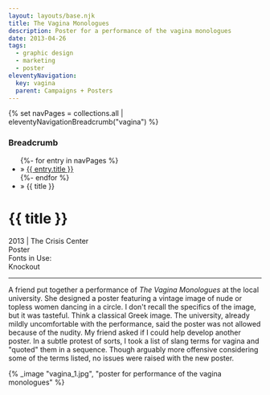 ```yaml
---
layout: layouts/base.njk
title: The Vagina Monologues
description: Poster for a performance of the vagina monologues
date: 2013-04-26
tags:
  - graphic design
  - marketing
  - poster
eleventyNavigation:
  key: vagina
  parent: Campaigns + Posters
---
```

{% set navPages = collections.all | eleventyNavigationBreadcrumb("vagina") %}
<div class="breadcrumb">
    <h3 class="visually-hidden">Breadcrumb</h3>
	<ul class="nav">
            {%- for entry in navPages %}
		<li class="nav-item"{% if entry.url == page.url %} class="active-breadcrumb"{% endif %}> » <a href="{{ entry.url }}">{{ entry.title }}</a></li>
  	    	{%- endfor %}
	    <li class="nav-item"><active-breadcrumb>» {{ title }}</active-breadcrumb></li>
	</ul>
</div>
<div class="container">
	<div class="row"></div>
	<div class="row">
		<div class="col">
			<h1>{{ title }}</h1>
			<figcaption>2013 | The Crisis Center</figcaption>
			<figcaption>Poster</figcaption>
			<figcaption>Fonts in Use:</br>Knockout</figcaption>
			<hr>
            <p>A friend put together a performance of <em>The Vagina Monologues</em> at the local university. She designed a poster featuring a vintage image of nude  or topless women dancing in a circle. I don't recall the specifics of the image, but it was tasteful. Think a classical Greek image. The university, already mildly uncomfortable with the performance, said the poster was not allowed because of the nudity. My friend asked if I could help develop another poster. In a subtle protest of sorts, I took a list of slang terms for vagina and "quoted" them in a sequence. Though arguably more offensive considering some of the terms listed, no issues were raised with the new poster.</p>
		</div>
        <div class="col-1 col-1-md col-1-lg"></div>
        <div class="col">
			{% _image "vagina_1.jpg", "poster for performance of the vagina monologues" %}
		</div>
        <div class="col-1 col-1-md col-1-lg"></div>
	</div>
</div>
